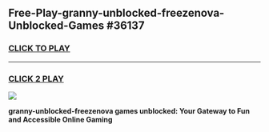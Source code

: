 
## Free-Play-granny-unblocked-freezenova-Unblocked-Games #36137
<h3>
<a href="https://news.freeplayer.one?title=granny-unblocked-freezenova&ref=8M">CLICK TO PLAY</a></h3>
<hr>

<h3>
<a href="https://news.freeplayer.one?title=granny-unblocked-freezenova&ref=8M">CLICK 2 PLAY</a>
  
</h3>

<a href="https://news.freeplayer.one?title=granny-unblocked-freezenova&ref=8M"><img src="https://clearcache.store/games.png"></a>


**granny-unblocked-freezenova games unblocked: Your Gateway to Fun and Accessible Online Gaming**

